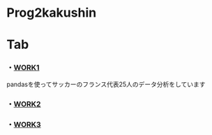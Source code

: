 # Prog2kakushin
  # Tab
### ・[WORK1]
[WORK1]: https://github.com/Ksawaito/Prog2kakushin/blob/main/work1.ipynb 
    pandasを使ってサッカーのフランス代表25人のデータ分析をしています
### ・[WORK2]
[WORK2]: https://github.com/Ksawaito/Prog2kakushin/blob/main/work2.ipynb
### ・[WORK3]
[WORK3]: https://github.com/Ksawaito/Prog2kakushin/blob/main/work3.ipynb
